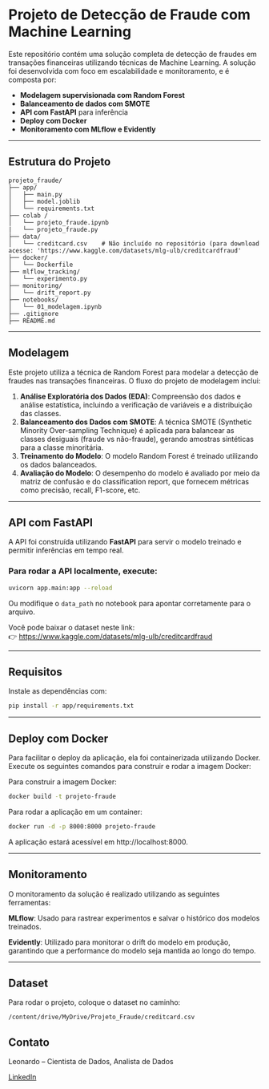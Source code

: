 # Projeto de Detecção de Fraude com Machine Learning

Este repositório contém uma solução completa de detecção de fraudes em transações financeiras utilizando técnicas de Machine Learning. A solução foi desenvolvida com foco em escalabilidade e monitoramento, e é composta por:

- **Modelagem supervisionada com Random Forest**
- **Balanceamento de dados com SMOTE**
- **API com FastAPI** para inferência
- **Deploy com Docker**
- **Monitoramento com MLflow e Evidently**

---

##  Estrutura do Projeto
```
projeto_fraude/
├── app/                  
│   ├── main.py
│   ├── model.joblib
│   └── requirements.txt
├── colab /
│   └── projeto_fraude.ipynb
|   └── projeto_fraude.py
├── data/                 
│   └── creditcard.csv    # Não incluído no repositório (para download acesse: 'https://www.kaggle.com/datasets/mlg-ulb/creditcardfraud'
├── docker/
│   └── Dockerfile
├── mlflow_tracking/
│   └── experimento.py
├── monitoring/
│   └── drift_report.py
├── notebooks/
│   └── 01_modelagem.ipynb
├── .gitignore
├── README.md
```

---

## Modelagem

Este projeto utiliza a técnica de Random Forest para modelar a detecção de fraudes nas transações financeiras. O fluxo do projeto de modelagem inclui:

1. **Análise Exploratória dos Dados (EDA)**: Compreensão dos dados e análise estatística, incluindo a verificação de variáveis e a distribuição das classes.
2. **Balanceamento dos Dados com SMOTE**: A técnica SMOTE (Synthetic Minority Over-sampling Technique) é aplicada para balancear as classes desiguais (fraude vs não-fraude), gerando amostras sintéticas para a classe minoritária.
3. **Treinamento do Modelo**: O modelo Random Forest é treinado utilizando os dados balanceados.
4. **Avaliação do Modelo**: O desempenho do modelo é avaliado por meio da matriz de confusão e do classification report, que fornecem métricas como precisão, recall, F1-score, etc.

---

## API com FastAPI

A API foi construída utilizando **FastAPI** para servir o modelo treinado e permitir inferências em tempo real.

### Para rodar a API localmente, execute:

```bash
uvicorn app.main:app --reload
```

Ou modifique o `data_path` no notebook para apontar corretamente para o arquivo.

Você pode baixar o dataset neste link:  
👉 https://www.kaggle.com/datasets/mlg-ulb/creditcardfraud

---

## Requisitos
Instale as dependências com:
```bash
pip install -r app/requirements.txt
```

---
## Deploy com Docker

Para facilitar o deploy da aplicação, ela foi containerizada utilizando Docker. Execute os seguintes comandos para construir e rodar a imagem Docker:

Para construir a imagem Docker:
```bash
docker build -t projeto-fraude
```

Para rodar a aplicação em um container:
```bash
docker run -d -p 8000:8000 projeto-fraude
```
A aplicação estará acessível em http://localhost:8000.

---
## Monitoramento

O monitoramento da solução é realizado utilizando as seguintes ferramentas:

**MLflow**: Usado para rastrear experimentos e salvar o histórico dos modelos treinados.

**Evidently**: Utilizado para monitorar o drift do modelo em produção, garantindo que a performance do modelo seja mantida ao longo do tempo.

---
## Dataset

Para rodar o projeto, coloque o dataset no caminho:
```bash
/content/drive/MyDrive/Projeto_Fraude/creditcard.csv
```

## Contato
Leonardo – Cientista de Dados, Analista de Dados

[LinkedIn](https://www.linkedin.com/in/leonardo-santos-medeiros/) 
